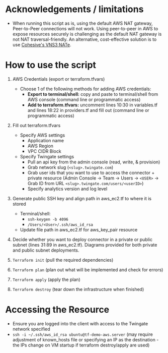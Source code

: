 # Acknowledgements / limitations
* When running this script as is, using the default AWS NAT gateway, Peer-to-Peer connections will not work. Using peer-to-peer in AWS to expose resources securely is challenging as the default NAT gateway is not NAT traversal-friendly. An alternative, cost-effective solution is to use [Cohesive's VNS3 NATe](https://www.cohesive.net/vns3/cloud-nat/).

# How to use the script
1. AWS Credentials (export or terraform.tfvars)
    - Choose 1 of the following methods for adding AWS credentials:
        - **Export to terminal/shell:** copy and paste to terminal/shell from AWS console (command line or programmatic access)
        - **Add to terraform.tfvars:** uncomment lines 10:30 in variables.tf and lines 18:22 in providers.tf and fill out (command line or programmatic access)


2. Fill out terraform.tfvars
    - Specify AWS settings
        - Application name
        - AWS Region
        - VPC CIDR Block
    - Specify Twingate settings
        - Pull an api key from the admin console (read, write, & provision)
        - Grab network slug (`<slug>.twingate.com`)
        - Grab user ids that you want to use to access the connector + private resource (Admin Console -> Team -> Users -> `<USER>` -> Grab ID from URL `<slug>.twingate.com/users/<userID>`)
        - Specify analytics version and log level


3. Generate public SSH key and align path in aws_ec2.tf to where it is stored
    - Terminal/shell:
        - `ssh-keygen -b 4096`
        - `/Users/<User>/.ssh/aws_id_rsa`
    - Update file path in aws_ec2.tf for aws_key_pair resource

4. Decide whether you want to deploy connector in a private or public subnet (lines 31:89 in aws_ec2.tf). Diagrams provided for both private and public subnet deployments.

5. `Terraform init`       (pull the required dependencies)
6. `Terraform plan`       (plan out what will be implemented and check for errors)
7. `Terraform apply`      (apply the plan)
8. `Terraform destroy`    (tear down the infrastructure when finished)

# Accessing the Resource
* Ensure you are logged into the client with access to the Twingate network specified
* `ssh -i ~/.ssh/aws_id_rsa ubuntu@tf-demo-aws.server` (may require adjustment of known_hosts file or specifying an IP as the destination - the IPs change on VM startup if terraform destroy/apply are used)
